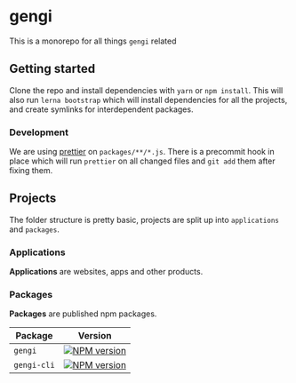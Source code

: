 # gengi

This is a monorepo for all things `gengi` related


## Getting started

Clone the repo and install dependencies with `yarn` or `npm install`. This will also run `lerna bootstrap` which will install dependencies for all the projects, and create symlinks for interdependent packages.

### Development

We are using [prettier](https://github.com/prettier/prettier) on `packages/**/*.js`. There is a precommit hook in place which will run `prettier` on all changed files and `git add` them after fixing them.


## Projects

The folder structure is pretty basic, projects are split up into `applications` and `packages`.

### Applications
**Applications** are websites, apps and other products.

### Packages
**Packages** are published npm packages.

| Package     | Version |
|-------------|-------------------|
| `gengi`     | [![NPM version](https://img.shields.io/npm/v/gengi.svg?style=flat-square)](https://www.npmjs.com/package/gengi) |
| `gengi-cli` | [![NPM version](https://img.shields.io/npm/v/gengi-cli.svg?style=flat-square)](https://www.npmjs.com/package/gengi-cli) |
